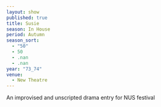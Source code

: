 ```yaml
---
layout: show
published: true
title: Susie
season: In House
period: Autumn
season_sort: 
  - "50"
  - 50
  - .nan
  - .nan
year: "73_74"
venue: 
  - New Theatre
---
```



An improvised and unscripted drama entry for NUS festival
